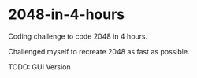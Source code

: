 # 2048-in-4-hours
Coding challenge to code 2048 in 4 hours.

Challenged myself to recreate 2048 as fast as possible.

TODO: GUI Version

